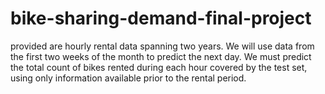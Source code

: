 # bike-sharing-demand-final-project
provided are hourly rental data spanning two years. We will use data from the first two weeks of the month to predict the next day. We must predict the total count of bikes rented during each hour covered by the test set, using only information available prior to the rental period.
